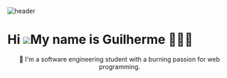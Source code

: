 <!-- Banner -->
![header](https://github.com/guilhermedevl/guilhermedevl/assets/155591158/a4b6de94-5b54-4c7f-85f3-6f6d2a10078f)

Hi ![](https://user-images.githubusercontent.com/18350557/176309783-0785949b-9127-417c-8b55-ab5a4333674e.gif)My name is Guilherme 💜👨‍💻
===============================================================================================================================================

<p align="center">
👋 I'm a software engineering student with a burning passion for web programming.
</p>

